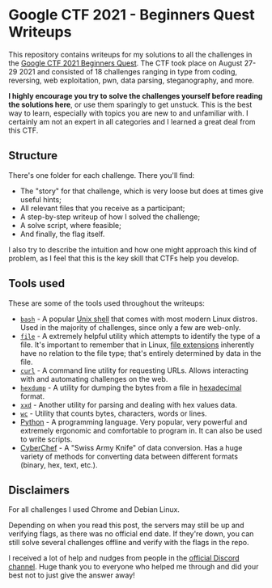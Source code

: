 # Google CTF 2021 - Beginners Quest Writeups

This repository contains writeups for my solutions to all the challenges in the [Google CTF 2021 Beginners Quest](https://capturetheflag.withgoogle.com/beginners-quest). The CTF took place on August 27-29 2021 and consisted of 18 challenges ranging in type from coding, reversing, web exploitation, pwn, data parsing, steganography, and more.

**I highly encourage you try to solve the challenges yourself before reading the solutions here**, or use them sparingly to get unstuck. This is the best way to learn, especially with topics you are new to and unfamiliar with. I certainly am not an expert in all categories and I learned a great deal from this CTF.

## Structure

There's one folder for each challenge. There you'll find:

* The "story" for that challenge, which is very loose but does at times give useful hints;
* All relevant files that you receive as a participant;
* A step-by-step writeup of how I solved the challenge;
* A solve script, where feasible;
* And finally, the flag itself.

I also try to describe the intuition and how one might approach this kind of problem, as I feel that this is the key skill that CTFs help you develop.

## Tools used

These are some of the tools used throughout the writeups:

* [`bash`](https://en.wikipedia.org/wiki/Bash_(Unix_shell)) - A popular [Unix shell](https://en.wikipedia.org/wiki/Unix_shell) that comes with most modern Linux distros. Used in the majority of challenges, since only a few are web-only.
* [`file`](https://linux.die.net/man/1/file) - A extremely helpful utility which attempts to identify the type of a file. It's important to remember that in Linux, [file extensions](https://en.wikipedia.org/wiki/Filename_extension) inherently have no relation to the file type; that's entirely determined by data in the file.
* [`curl`](https://en.wikipedia.org/wiki/CURL) - A command line utility for requesting URLs. Allows interacting with and automating challenges on the web.
* [`hexdump`](https://linux.die.net/man/1/hexdump) - A utility for dumping the bytes from a file in [hexadecimal](https://en.wikipedia.org/wiki/Hexadecimal) format.
* [`xxd`](https://linux.die.net/man/1/xxd) - Another utility for parsing and dealing with hex values data.
* [`wc`](https://linux.die.net/man/1/wc) - Utility that counts bytes, characters, words or lines.
* [Python](https://www.python.org/) - A programming language. Very popular, very powerful and extremely ergonomic and comfortable to program in. It can also be used to write scripts.
* [CyberChef](https://gchq.github.io/CyberChef/) - A "Swiss Army Knife" of data conversion. Has a huge variety of methods for converting data between different formats (binary, hex, text, etc.).

## Disclaimers

For all challenges I used Chrome and Debian Linux.

Depending on when you read this post, the servers may still be up and verifying flags, as there was no official end date. If they're down, you can still solve several challenges offline and verify with the flags in the repo.

I received a lot of help and nudges from people in the [official Discord channel](https://discord.com/channels/856899439833382935/880198649999683585). Huge thank you to everyone who helped me through and did your best not to just give the answer away!
